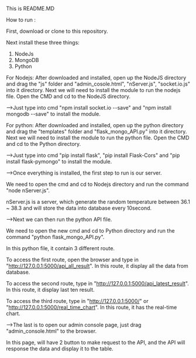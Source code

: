 This is README.MD

How to run :

First, download or clone to this repository.

Next install these three things:
1. NodeJs
2. MongoDB
3. Python

For Nodejs:
After downloaded and installed, open up the NodeJS directory and drag the "js" folder and "admin_cosole.html", "nServer.js", "socket.io.js" into it directory.
Next we will need to install the module to run the nodejs file.
Open the CMD and cd to the NodeJS directory.

-->Just type into cmd "npm install socket.io --save" and "npm install mongodb --save" to install the module.


For python:
After downloaded and installed, open up the python directory and drag the "templates" folder and "flask_mongo_API.py" into it directory.
Next we will need to install the module to run the python file.
Open the CMD and cd to the Python directory.

-->Just type into cmd "pip install flask", "pip install Flask-Cors" and "pip install flask-pymongo" to install the module.


-->Once everything is installed, the first step to run is our server.

We need to open the cmd and cd to Nodejs directory and run the command "node nServer.js".

nServer.js is a server, which generate the random temperature between 36.1 ~ 38.3 and will store the data into database every 10second.


-->Next we can then run the python API file.

We need to open the new cmd and cd to Python directory and run the command "python flask_mongo_API.py".

In this python file, it contain 3 different route.

To access the first route, open the browser and type in "http://127.0.0.1:5000/api_all_result". In this route, it display all the data from database.

To access the second route, type in "http://127.0.0.1:5000/api_latest_result". In this route, it display last ten result.

To access the third route, type in "http://127.0.0.1:5000/" or "http://127.0.0.1:5000/real_time_chart". In this route, it has the real-time chart.


-->The last is to open our admin console page, just drag "admin_console.html" to the browser.

In this page, will have 2 button to make request to the API, and the API will response the data and display it to the table.


